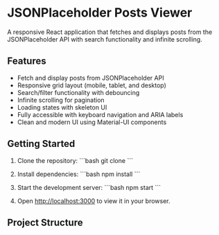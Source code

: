# JSONPlaceholder Posts Viewer

A responsive React application that fetches and displays posts from the JSONPlaceholder API with search functionality and infinite scrolling.

## Features

- Fetch and display posts from JSONPlaceholder API
- Responsive grid layout (mobile, tablet, and desktop)
- Search/filter functionality with debouncing
- Infinite scrolling for pagination
- Loading states with skeleton UI
- Fully accessible with keyboard navigation and ARIA labels
- Clean and modern UI using Material-UI components

## Getting Started

1. Clone the repository:
   \`\`\`bash
   git clone <repository-url>
   \`\`\`

2. Install dependencies:
   \`\`\`bash
   npm install
   \`\`\`

3. Start the development server:
   \`\`\`bash
   npm start
   \`\`\`

4. Open [http://localhost:3000](http://localhost:3000) to view it in your browser.

## Project Structure
